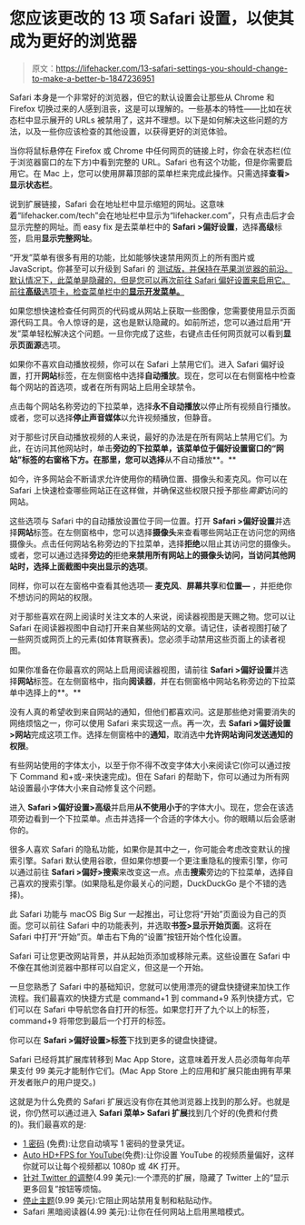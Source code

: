 # 您应该更改的 13 项 Safari 设置，以使其成为更好的浏览器

> 原文：<https://lifehacker.com/13-safari-settings-you-should-change-to-make-a-better-b-1847236951>

Safari 本身是一个非常好的浏览器，但它的默认设置会让那些从 Chrome 和 Firefox 切换过来的人感到沮丧，这是可以理解的。一些基本的特性——比如在状态栏中显示展开的 URLs 被禁用了，这并不理想。以下是如何解决这些问题的方法，以及一些你应该检查的其他设置，以获得更好的浏览体验。

当你将鼠标悬停在 Firefox 或 Chrome 中任何网页的链接上时，你会在状态栏(位于浏览器窗口的左下方)中看到完整的 URL。Safari 也有这个功能，但是你需要启用它。在 Mac 上，您可以使用屏幕顶部的菜单栏来完成此操作。只需选择**查看>显示状态栏**。

说到扩展链接，Safari 会在地址栏中显示缩短的网址。这意味着“lifehacker.com/tech”会在地址栏中显示为“lifehacker.com”，只有点击后才会显示完整的网址。而 easy fix 是去菜单栏中的 **Safari >偏好设置**，选择**高级**标签，启用**显示完整网址**。

“开发”菜单有很多有用的功能，比如能够快速禁用网页上的所有图片或 JavaScript。你甚至可以升级到 Safari 的 [测试版，并保持在苹果浏览器的前沿。默认情况下，此菜单是隐藏的，但是您可以再次前往 Safari 偏好设置来启用它。前往**高级**选项卡，检查菜单栏中的**显示开发菜单。**](https://lifehacker.com/how-to-get-macos-12s-safari-interface-on-macos-11-1847173289)

如果您想快速检查任何网页的代码或从网站上获取一些图像，您需要使用显示页面源代码工具。令人惊讶的是，这也是默认隐藏的。如前所述，您可以通过启用“开发”菜单轻松解决这个问题。一旦你完成了这些，右键点击任何网页就可以看到**显示页面源**选项。

如果你不喜欢自动播放视频，你可以在 Safari 上禁用它们。进入 Safari 偏好设置，打开**网站**标签，在左侧窗格中选择**自动播放**。现在，您可以在右侧窗格中检查每个网站的首选项，或者在所有网站上启用全球禁令。

点击每个网站名称旁边的下拉菜单，选择**永不自动播放**以停止所有视频自行播放。或者，您可以选择**停止声音媒体**以允许视频播放，但静音。

对于那些讨厌自动播放视频的人来说，最好的办法是在所有网站上禁用它们。为此，在访问其他网站时，单击**旁边的下拉菜单，该菜单位于偏好设置窗口的“网站”标签的右窗格下方。在那里，您可以选择**从不自动播放**。**

如今，许多网站会不断请求允许使用你的精确位置、摄像头和麦克风。你可以在 Safari 上快速检查哪些网站正在这样做，并确保这些权限只授予那些*需要*访问的网站。

这些选项与 Safari 中的自动播放设置位于同一位置。打开 **Safari >偏好设置**并选择**网站**标签。在左侧窗格中，您可以选择**摄像头**来查看哪些网站正在访问您的网络摄像头。点击任何网站名称旁边的下拉菜单，选择**拒绝**以阻止其访问您的摄像头。或者，您可以通过选择**旁边的**拒绝**来禁用所有网站上的摄像头访问，当访问其他网站时，选择上面截图中突出显示的选项**。

同样，你可以在左窗格中查看其他选项— **麦克风**、**屏幕共享**和**位置—** ，并拒绝你不想访问的网站的权限。

对于那些喜欢在网上阅读时关注文本的人来说，阅读器视图是天赐之物。您可以让 Safari 在阅读器视图中自动打开来自某些网站的文章。请记住，读者视图打破了一些网页或网页上的元素(如体育联赛表)。您必须手动禁用这些页面上的读者视图。

如果你准备在你最喜欢的网站上启用阅读器视图，请前往 **Safari >偏好设置**并选择**网站**标签。在左侧窗格中，指向**阅读器**，并在右侧窗格中网站名称旁边的下拉菜单中选择上的**。**

没有人真的希望收到来自网站的通知，但他们都喜欢问。这是那些绝对需要消失的网络烦恼之一，你可以使用 Safari 来实现这一点。再一次，去 **Safari >偏好设置>网站**完成这项工作。选择左侧窗格中的**通知**，取消选中**允许网站询问发送通知的权限**。

有些网站使用的字体太小，以至于你不得不改变字体大小来阅读它(你可以通过按下 Command 和+或-来快速完成)。但在 Safari 的帮助下，你可以通过为所有网站设置最小字体大小来自动修复这个问题。

进入 **Safari >偏好设置>高级**并启用**从不使用小于**的字体大小。现在，您会在该选项旁边看到一个下拉菜单。点击并选择一个合适的字体大小。你的眼睛以后会感谢你的。

很多人喜欢 Safari 的隐私功能，如果你是其中之一，你可能会考虑改变默认的搜索引擎。Safari 默认使用谷歌，但如果你想要一个更注重隐私的搜索引擎，你可以通过前往 **Safari >偏好>搜索**来改变这一点。点击**搜索**旁边的下拉菜单，选择自己喜欢的搜索引擎。(如果隐私是你最关心的问题，DuckDuckGo 是个不错的选择)。

此 Safari 功能与 macOS Big Sur 一起推出，可让您将“开始”页面设为自己的页面。您可以前往 Safari 中的功能表列，并选取**书签>显示开始页面**。这将在 Safari 中打开“开始”页。单击右下角的“设置”按钮开始个性化设置。

Safari 可让您更改网站背景，并从起始页添加或移除元素。这些设置在 Safari 中不像在其他浏览器中那样可以自定义，但这是一个开始。

一旦您熟悉了 Safari 中的基础知识，您就可以使用漂亮的键盘快捷键来加快工作流程。我们最喜欢的快捷方式是 command+1 到 command+9 系列快捷方式，它们可以在 Safari 中导航您各自打开的标签。如果您打开了九个以上的标签，command+9 将带您到最后一个打开的标签。

你可以在 **Safari >偏好设置>标签**下找到更多的键盘快捷键。

Safari 已经将其扩展库转移到 Mac App Store，这意味着开发人员必须每年向苹果支付 99 美元才能制作它们。(Mac App Store 上的应用和扩展只能由拥有苹果开发者账户的用户提交。)

这就是为什么免费的 Safari 扩展远没有你在其他浏览器上找到的那么好。也就是说，你仍然可以通过进入 **Safari 菜单> Safari 扩展**找到几个好的(免费和付费的)。我们最喜欢的是:

*   [1 密码](https://apps.apple.com/in/app/1password-7-password-manager/id1333542190?mt=12) (免费):让您自动填写 1 密码的登录凭证。
*   [Auto HD+FPS for YouTube](https://apps.apple.com/app/auto-hd-fps-for-youtube/id1546729687?mt=12)(免费):让你设置 YouTube 的视频质量偏好，这样你就可以让每个视频都以 1080p 或 4K 打开。
*   [针对 Twitter 的调整](https://apps.apple.com/app/tweaks-for-twitter/id1567751529?mt=12)(4.99 美元):一个漂亮的扩展，隐藏了 Twitter 上的“显示更多回复”按钮等烦恼。
*   [停止主题](https://apps.apple.com/app/stopthemadness/id1376402589?mt=12)(9.99 美元):它阻止网站禁用复制和粘贴动作。
*   Safari 黑暗阅读器(4.99 美元):让你在任何网站上启用黑暗模式。